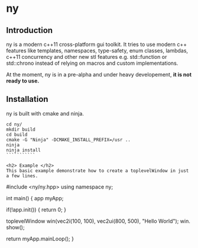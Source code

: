 # ny

<h2> Introduction </h2>
ny is a modern c++11 cross-platform gui toolkit. It tries to use modern c++ features like templates, namespaces, type-safety, enum classes, lambdas, c++11 concurrency and other new stl features e.g. std::function or std::chrono instead of relying on macros and custom implementations.

At the moment, ny is in a pre-alpha and under heavy developement, <b> it is not ready to use. </b>


<h2> Installation </h2>
ny is built with cmake and ninja.

`````````````
cd ny/
mkdir build
cd build
cmake -G "Ninja" -DCMAKE_INSTALL_PREFIX=/usr ..
ninja
ninja install
```````````

<h2> Example </h2>
This basic example demonstrate how to create a toplevelWindow in just a few lines.

`````````````
#include <ny/ny.hpp>
using namespace ny;

int main()
{
  app myApp;
  
  if(!app.init())
  {
    return 0;
  }
  
  toplevelWindow win(vec2i(100, 100), vec2ui(800, 500), "Hello World");
  win. show();
  
  return myApp.mainLoop();
}
````````````
